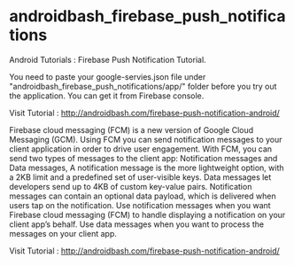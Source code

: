# androidbash_firebase_push_notifications
Android Tutorials : Firebase Push Notification Tutorial.

You need to paste your  google-servies.json file under "androidbash_firebase_push_notifications/app/" folder before you try out the application. You can get it from Firebase console.

Visit Tutorial : http://androidbash.com/firebase-push-notification-android/

Firebase cloud messaging (FCM) is a new version of Google Cloud Messaging (GCM). Using FCM you can send notification messages to your client application in order to drive user engagement. With FCM, you can send two types of messages to the client app: Notification messages and Data messages, A notification message is the more lightweight option, with a 2KB limit and a predefined set of user-visible keys. Data messages let developers send up to 4KB of custom key-value pairs. Notification messages can contain an optional data payload, which is delivered when users tap on the notification. Use notification messages when you want Firebase cloud messaging (FCM) to handle displaying a notification on your client app’s behalf. Use data messages when you want to process the messages on your client app.

Visit Tutorial : http://androidbash.com/firebase-push-notification-android/
